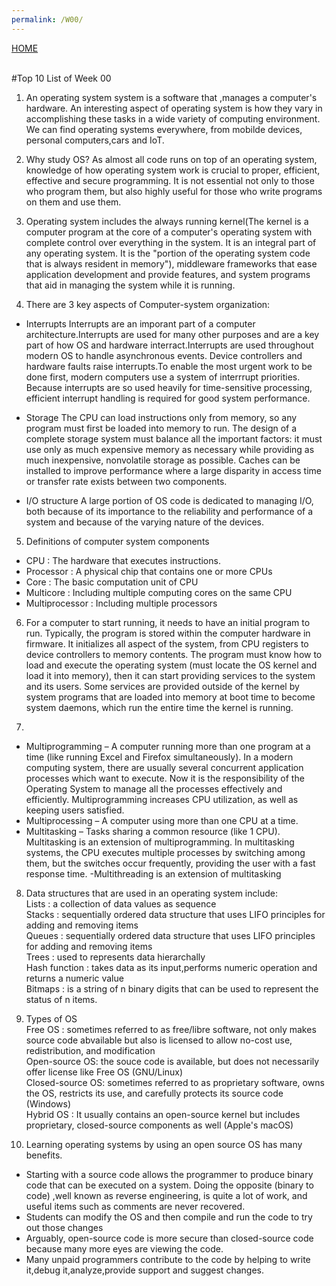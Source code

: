 ```yaml
---
permalink: /W00/
---
```


[HOME](../)

<br>
#Top 10 List of Week 00  

1. An operating system system is a software that ,manages a computer's hardware.
An interesting aspect of operating system is how they vary in accomplishing these tasks in a wide variety
of computing environment. We can find operating systems everywhere, from mobilde devices, personal computers,cars and IoT.

2. Why study OS?
As almost all code runs on top of an operating system, knowledge of how operating system work is crucial to proper,
efficient, effective and secure programming. It is not essential not only to those who program them, but also highly
useful for those who write programs on them and use them.

3. Operating system includes the always running kernel(The kernel is a computer program at the core of a computer's operating system with complete
control over everything in the system. It is an integral part of any operating system. It is the "portion of the operating system code that is always 
resident in memory"), middleware frameworks that ease application development and provide features, and system programs that aid in managing the system while it is running.

4. There are 3 key aspects of Computer-system organization:
- Interrupts
	Interrupts are an imporant part of a computer architecture.Interrupts are used for many other purposes and are a key 
part of how OS and hardware interract.Interrupts are used throughout modern OS to handle asynchronous events. Device controllers and 
hardware faults raise interrupts.To enable the most urgent work to be done first, modern computers use a system of interrrupt priorities.
Because interrupts are so used heavily for time-sensitive processing, efficient interrupt handling is required for good system performance.

- Storage
	The CPU can load instructions only from memory, so any program must first be loaded into memory to run. The design of a complete
storage system must balance all the important factors: it must use only as much expensive memory as necessary while providing as much inexpensive,
nonvolatile storage as possible. Caches can be installed to improve performance where a large disparity in access time or transfer rate exists between two components.
	
- I/O structure
	A large portion of OS code is dedicated to managing I/O, both because of its importance to the reliability and performance of a system and
because of the varying nature of the devices.

5. Definitions of computer system components
- CPU : The hardware that executes instructions.
- Processor : A physical chip that contains one or more CPUs
- Core : The basic computation unit of CPU
- Multicore : Including multiple computing cores on the same CPU
- Multiprocessor : Including multiple processors

6. For a computer to start running, it needs to have an initial program to run. Typically, the program is stored within the computer hardware in firmware. It initializes
all aspect of the system, from CPU registers to device controllers to memory contents. The program must know how to load and execute the operating system (must locate the OS kernel and load it into memory), then it can start providing services to the system and its users. Some services are provided outside of the kernel by system programs that are loaded into memory at boot time to become system daemons, which run the entire time the kernel is running.

7. 
- Multiprogramming – A computer running more than one program at a time (like running Excel and Firefox simultaneously).
	In a modern computing system, there are usually several concurrent application processes which want to execute. Now it is the responsibility of the Operating System to 	manage all the processes effectively and efficiently. Multiprogramming increases CPU utilization, as well as keeping users satisfied.
- Multiprocessing – A computer using more than one CPU at a time.
- Multitasking – Tasks sharing a common resource (like 1 CPU).
	Multitasking is an extension of multiprogramming. In multitasking systems, the CPU executes multiple processes by switching among them, but the switches occur 			frequently, providing the user with a fast response time.
-Multithreading is an extension of multitasking

8. Data structures that are used in an operating system include:  
Lists : a collection of data values as sequence  
Stacks : sequentially ordered data structure that uses LIFO principles for adding and removing items  
Queues : sequentially ordered data structure that uses LIFO principles for adding and removing items  
Trees : used to represents data hierarchally  
Hash function : takes data as its input,performs numeric operation and returns a numeric value  
Bitmaps : is a string of n binary digits that can be used to represent the status of n items.  

9. Types of OS  
Free OS : sometimes referred to as free/libre software, not only makes source code abvailable but also is licensed to allow no-cost use,
redistribution, and modification  
Open-source OS: the souce code is available, but does not necessarily offer license like Free OS (GNU/Linux)  
Closed-source OS: sometimes referred to as proprietary software, owns the OS, restricts its use, and carefully protects its source code (Windows)  
Hybrid OS : It usually contains an open-source kernel but includes proprietary, closed-source components as well (Apple's macOS)  

10. Learning operating systems by using an open source OS has many benefits. 
- Starting with a source code allows the programmer to produce binary code that can be executed on a system. Doing the opposite (binary to code) ,well
known as reverse engineering, is quite a lot of work, and useful items such as comments are never recovered.
- Students can modify the OS and then compile and run the code to try out those changes
- Arguably, open-source code is more secure than closed-source code because many more eyes are viewing the code.
- Many unpaid programmers contribute to the code by helping to write it,debug it,analyze,provide support and suggest changes.

 

